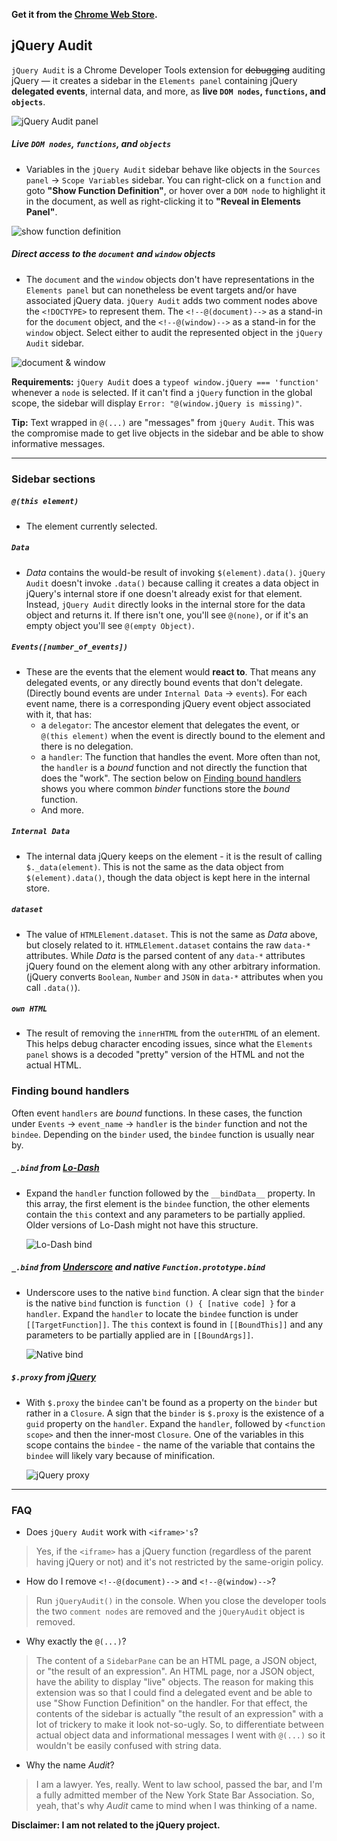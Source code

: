 **Get it from the [Chrome Web Store](https://chrome.google.com/webstore/detail/jquery-audit/dhhnpbajdcgdmbbcoakfhmfgmemlncjg/).**

jQuery Audit
------------

`jQuery Audit` is a Chrome Developer Tools extension for ~~debugging~~ auditing jQuery &mdash; it creates a sidebar in the `Elements panel` containing jQuery **delegated events**, internal data, and more, as **live `DOM nodes`, `functions`, and `objects`**.

![jQuery Audit panel](http://static.tumblr.com/p2zjhet/WbZmwfqaq/jquery-audit-panel.png)


##### Live `DOM nodes`, `functions`, and `objects`
* Variables in the `jQuery Audit` sidebar behave like objects in the `Sources panel` &rarr; `Scope Variables` sidebar. You can right-click on a `function` and goto **"Show Function Definition"**, or hover over a `DOM node` to highlight it in the document, as well as right-clicking it to **"Reveal in Elements Panel"**.

![show function definition](http://static.tumblr.com/p2zjhet/pnimwfrwl/show-function-definition-highlight.png)


##### Direct access to the `document` and `window` objects
* The `document` and the `window` objects don't have representations in the `Elements panel` but can nonetheless be event targets and/or have associated jQuery data. `jQuery Audit` adds two comment nodes above the `<!DOCTYPE>` to represent them. The `<!--@(document)-->` as a stand-in for the `document` object, and the `<!--@(window)-->` as a stand-in for the `window` object. Select either to audit the represented object in the `jQuery Audit` sidebar.

![document & window](http://static.tumblr.com/p2zjhet/UZlmwfyd4/document-window-highlight.png)

**Requirements:** `jQuery Audit` does a `typeof window.jQuery === 'function'` whenever a `node` is selected. If it can't find a `jQuery` function in the global scope, the sidebar will display `Error: "@(window.jQuery is missing)"`.

**Tip:** Text wrapped in `@(...)` are "messages" from `jQuery Audit`. This was the compromise made to get live objects in the sidebar and be able to show informative messages.

***

### Sidebar sections

##### `@(this element)`
* The element currently selected.

##### `Data`
* _Data_ contains the would-be result of invoking `$(element).data()`. `jQuery Audit` doesn't invoke `.data()` because calling it creates a data object in jQuery's internal store if one doesn't already exist for that element. Instead, `jQuery Audit` directly looks in the internal store for the data object and returns it. If there isn't one, you'll see `@(none)`, or if it's an empty object you'll see `@(empty Object)`.

##### `Events([number_of_events])`
* These are the events that the element would **react to**. That means any delegated events, or any directly bound events that don't delegate. (Directly bound events are under `Internal Data` &rarr; `events`). For each event name, there is a corresponding jQuery event object associated with it, that has:
  * a `delegator`: The ancestor element that delegates the event, or `@(this element)` when the event is directly bound to the element and there is no delegation.
  * a `handler`: The function that handles the event. More often than not, the `handler` is a _bound_ function and not directly the function that does the "work". The section below on [Finding bound handlers](#finding-bound-handlers) shows you where common _binder_ functions store the _bound_ function.
  * And more.

##### `Internal Data`
* The internal data jQuery keeps on the element - it is the result of calling `$._data(element)`. This is not the same as the data object from `$(element).data()`, though the data object is kept here in the internal store.

##### `dataset`
* The value of `HTMLElement.dataset`. This is not the same as _Data_ above, but closely related to it. `HTMLElement.dataset` contains the raw `data-*` attributes. While _Data_ is the parsed content of any `data-*` attributes jQuery found on the element along with any other arbitrary information. (jQuery converts `Boolean`, `Number` and `JSON` in `data-*` attributes when you call `.data()`).

##### `own HTML`
* The result of removing the `innerHTML` from the `outerHTML` of an element. This helps debug character encoding issues, since what the `Elements panel` shows is a decoded "pretty" version of the HTML and not the actual HTML.

### Finding bound handlers
Often event `handlers` are _bound_ functions. In these cases, the function under `Events` &rarr; `event_name` &rarr; `handler` is the `binder` function and not the `bindee`. Depending on the `binder` used, the `bindee` function is usually near by.

##### `_.bind` from [Lo-Dash](http://lodash.com/)
* Expand the `handler` function followed by the `__bindData__` property. In this array, the first element is the `bindee` function, the other elements contain the `this` context and any parameters to be partially applied. Older versions of Lo-Dash might not have this structure.

  ![Lo-Dash bind](http://static.tumblr.com/p2zjhet/O7mmwfq08/lodash-bind-highlight.png)

##### `_.bind` from [Underscore](http://underscorejs.org/) and native `Function.prototype.bind`
* Underscore uses to the native `bind` function. A clear sign that the `binder` is the native `bind` function is `function () { [native code] }` for a `handler`. Expand the `handler` to locate the `bindee` function is under `[[TargetFunction]]`. The `this` context is found in `[[BoundThis]]` and any parameters to be partially applied are in `[[BoundArgs]]`.

  ![Native bind](http://static.tumblr.com/p2zjhet/okVmwfq2u/native-bind-highlight.png)

##### `$.proxy` from [jQuery](http://jquery.com/)
* With `$.proxy` the `bindee` can't be found as a property on the `binder` but rather in a `Closure`. A sign that the `binder` is `$.proxy` is the existence of a `guid` property on the `handler`. Expand the `handler`, followed by `<function scope>` and then the inner-most `Closure`. One of the variables in this scope contains the `bindee` - the name of the variable that contains the `bindee` will likely vary because of minification.

  ![jQuery proxy](http://static.tumblr.com/p2zjhet/jLfmwfq44/jquery-proxy-highlight.png)

***

### FAQ
* Does `jQuery Audit` work with `<iframe>'s`?
> Yes, if the `<iframe>` has a jQuery function (regardless of the parent having jQuery or not) and it's not restricted by the same-origin policy.

* How do I remove `<!--@(document)-->` and `<!--@(window)-->`?
> Run `jQueryAudit()` in the console. When you close the developer tools the two `comment nodes` are removed and the `jQueryAudit` object is removed.

* Why exactly the `@(...)`?
> The content of a `SidebarPane` can be an HTML page, a JSON object, or "the result of an expression". An HTML page, nor a JSON object, have the ability to display "live" objects. The reason for making this extension was so that I could find a delegated event and be able to use "Show Function Definition" on the handler. For that effect, the contents of the sidebar is actually "the result of an expression" with a lot of trickery to make it look not-so-ugly. So, to differentiate between actual object data and informational messages I went with `@(...)` so it wouldn't be easily confused with string data.

* Why the name _Audit_?
> I am a lawyer. Yes, really. Went to law school, passed the bar, and I'm a fully admitted member of the New York State Bar Association. So, yeah, that's why _Audit_ came to mind when I was thinking of a name.

**Disclaimer: I am not related to the jQuery project.**
